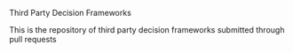 Third Party Decision Frameworks

This is the repository of third party decision frameworks submitted through pull requests
